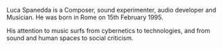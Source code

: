 Luca Spanedda is a Composer, sound experimenter, audio developer and Musician.
He was born in Rome on 15th February 1995.


His attention to music surfs from cybernetics to technologies,
and from sound and human spaces to social criticism.
